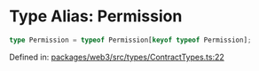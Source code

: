 # Type Alias: Permission

```ts
type Permission = typeof Permission[keyof typeof Permission];
```

Defined in: [packages/web3/src/types/ContractTypes.ts:22](https://github.com/towns-protocol/towns/blob/0db1fd0ac7258e8db8cedfb6183e8eade8284fa1/packages/web3/src/types/ContractTypes.ts#L22)
